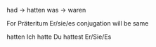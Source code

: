 had -> hatten
was -> waren

For Präteritum Er/sie/es conjugation will be same 

hatten 
Ich hatte
Du hattest
Er/Sie/Es
